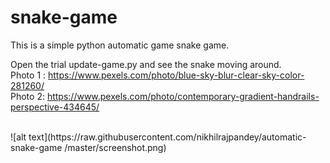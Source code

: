 # snake-game

This is a simple python automatic game snake game.

Open the trial update-game.py and see the snake moving around.<br>
Photo 1 : https://www.pexels.com/photo/blue-sky-blur-clear-sky-color-281260/<br>
Photo 2: https://www.pexels.com/photo/contemporary-gradient-handrails-perspective-434645/

<br>
![alt text](https://raw.githubusercontent.com/nikhilrajpandey/automatic-snake-game /master/screenshot.png)

